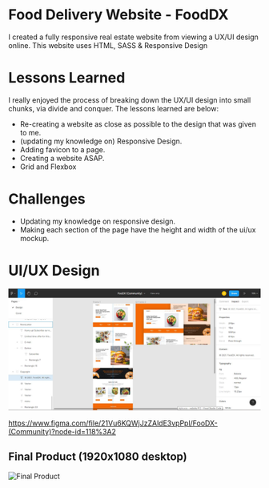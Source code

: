 # Food Delivery Website - FoodDX

I created a fully responsive real estate website from viewing a UX/UI design online. This website uses HTML, SASS & Responsive Design

# Lessons Learned

I really enjoyed the process of breaking down the UX/UI design into small chunks, via divide and conquer. The lessons learned are below:

* Re-creating a website as close as possible to the design that was given to me.
* (updating my knowledge on) Responsive Design.
* Adding favicon to a page.
* Creating a website ASAP.
* Grid and Flexbox

# Challenges

* Updating my knowledge on responsive design.
* Making each section of the page have the height and width of the ui/ux mockup.

# UI/UX Design
![Final Product](https://github.com/JoshuasProgramming/FoodDX/blob/main/images/UIUX_design.JPG)

https://www.figma.com/file/21Vu6KQWjJzZAldE3vpPpl/FooDX-(Community)?node-id=118%3A2

## Final Product (1920x1080 desktop)
![Final Product](https://github.com/JoshuasProgramming/FoodDX/blob/main/images/1920x1080.png)
